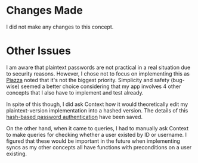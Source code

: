 # Changes Made

I did not make any changes to this concept.

# Other Issues

I am aware that plaintext passwords are not practical in a real situation due to security reasons. However, I chose not to focus on implementing this as [Piazza](https://piazza.com/class/melw05erqym3qt/post/155) noted that it's not the biggest priority. Simplicity and safety (bug-wise) seemed a better choice considering that my app involves 4 other concepts that I also have to implement and test already.

In spite of this though, I did ask Context how it would theoretically edit my plaintext-version implementation into a hashed version. The details of this [hash-based password authentication](../../../context/design/concepts/PasswordAuthentication/implementation.md/steps/file.dbbf2943.md) have been saved.

On the other hand, when it came to queries, I had to manually ask Context to make queries for checking whether a user existed by ID or username. I figured that these would be important in the future when implementing syncs as my other concepts all have functions with preconditions on a user existing.